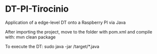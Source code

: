 # DT-PI-Tirocinio
Application of a edge-level DT onto a Raspberry PI via Java

After importing the project, move to the folder with pom.xml and compile with:
  mvn clean package

To execute the DT:
  sudo java -jar /target/*.java

